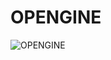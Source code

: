 <h1>OPENGINE</h1>
<p align=”center”>
<img width=”200" height=”200" src="https://i.ibb.co/fYpDPVL/OPENGINE.png" alt="OPENGINE" border="0">
</p>
